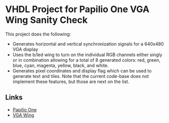 # VHDL Project for Papilio One VGA Wing Sanity Check

This project does the following:

* Generates horizontal and vertical synchronization signals for a 640x480 VGA display
* Uses the b/led wing to turn on the individual RGB channels either singly or in combination allowing for a total of 8 generated colors: red, green, blue, cyan, magenta, yellow, black, and white.
* Generates pixel coordinates and display flag which can be used to generate text and tiles. Note that the current code-base does not implement these features, but those are next on the list.

## Links

* [Papilio One](http://www.gadgetfactory.net)
* [VGA Wing](http://www.gadgetfactory.net/index.php?main_page=product_info&cPath=4&products_id=40&zenid=13d207c03a00964cd22aba62b8d79b48)